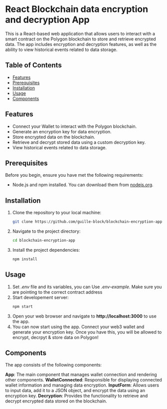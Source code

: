 # React Blockchain data encryption and decryption App

This is a React-based web application that allows users to interact with a smart contract on the Polygon blockchain to store and retrieve encrypted data. The app includes encryption and decryption features, as well as the ability to view historical events related to data storage.

## Table of Contents
- [Features](#features)
- [Prerequisites](#prerequisites)
- [Installation](#installation)
- [Usage](#usage)
- [Components](#components)

## Features
- Connect your Wallet to interact with the Polygon blockchain.
- Generate an encryption key for data encryption.
- Store encrypted data on the blockchain.
- Retrieve and decrypt stored data using a custom decryption key.
- View historical events related to data storage.

## Prerequisites
Before you begin, ensure you have met the following requirements:
- Node.js and npm installed. You can download them from [nodejs.org](https://nodejs.org/).

## Installation
1. Clone the repository to your local machine:
   ```bash
   git clone https://github.com/guille-block/blockchain-encryption-app.git
   ````
2. Navigate to the project directory:
   ```bash
   cd blockchain-encryption-app
   ````
3. Install the project dependencies:
   ```bash
   npm install
   ````
## Usage
1. Set *.env* file and its variables, you can Use *.env-example*. Make sure you are pointing to the correct contract address
2. Start developement server:
   ```bash
   npm start
   ````
3. Open your web browser and navigate to **http://localhost:3000** to use the app.
4. You can now start using the app. Connect your web3 wallet and generate your encryption key. Once you have this, you will be allowed to encrypt, decrpyt & store data on Polygon!

## Components
The app consists of the following components:

**App**: The main component that manages wallet connection and rendering other components.
**WalletConnected**: Responsible for displaying connected wallet information and managing data encryption.
**InputForm**: Allows users to input data, add it to a JSON object, and encrypt the data using an encryption key.
**Decryption**: Provides the functionality to retrieve and decrypt encrypted data stored on the blockchain.
   

   

